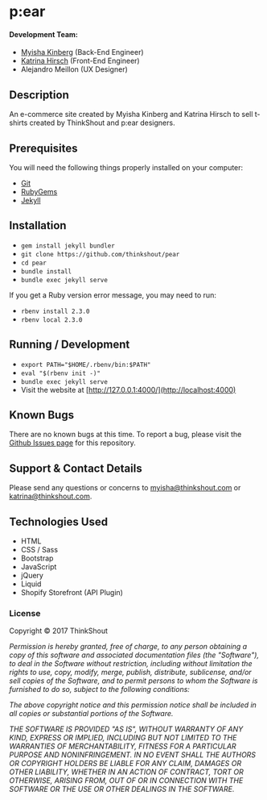 # p:ear

#### Development Team:

 * [Myisha Kinberg](https://github.com/myishakinberg) (Back-End Engineer)
 * [Katrina Hirsch](https://github.com/khirsch) (Front-End Engineer)
 * Alejandro Meillon (UX Designer)

## Description

An e-commerce site created by Myisha Kinberg and Katrina Hirsch to sell t-shirts created by ThinkShout and p:ear designers.

## Prerequisites

You will need the following things properly installed on your computer:

* [Git](http://git-scm.com/)
* [RubyGems](http://guides.rubygems.org/)
* [Jekyll](https://jekyllrb.com/)

## Installation

* `gem install jekyll bundler`
* `git clone https://github.com/thinkshout/pear`
* `cd pear`
* `bundle install`
* `bundle exec jekyll serve`

If you get a Ruby version error message, you may need to run:
* `rbenv install 2.3.0`
* `rbenv local 2.3.0`

## Running / Development
* `export PATH="$HOME/.rbenv/bin:$PATH"`
* `eval "$(rbenv init -)"`
* `bundle exec jekyll serve`
* Visit the website at [http://127.0.0.1:4000/](http://localhost:4000)

## Known Bugs

There are no known bugs at this time. To report a bug, please visit the [Github Issues page](https://github.com/thinkshout/pear/issues) for this repository.

## Support & Contact Details

Please send any questions or concerns to myisha@thinkshout.com or katrina@thinkshout.com.

## Technologies Used

* HTML
* CSS / Sass
* Bootstrap
* JavaScript
* jQuery
* Liquid
* Shopify Storefront (API Plugin)


### License

Copyright &copy; 2017 ThinkShout

_Permission is hereby granted, free of charge, to any person obtaining a copy of this software and associated documentation files (the "Software"), to deal in the Software without restriction, including without limitation the rights to use, copy, modify, merge, publish, distribute, sublicense, and/or sell copies of the Software, and to permit persons to whom the Software is furnished to do so, subject to the following conditions:_

_The above copyright notice and this permission notice shall be included in all copies or substantial portions of the Software._

_THE SOFTWARE IS PROVIDED "AS IS", WITHOUT WARRANTY OF ANY KIND, EXPRESS OR IMPLIED, INCLUDING BUT NOT LIMITED TO THE WARRANTIES OF MERCHANTABILITY, FITNESS FOR A PARTICULAR PURPOSE AND NONINFRINGEMENT. IN NO EVENT SHALL THE AUTHORS OR COPYRIGHT HOLDERS BE LIABLE FOR ANY CLAIM, DAMAGES OR OTHER LIABILITY, WHETHER IN AN ACTION OF CONTRACT, TORT OR OTHERWISE, ARISING FROM, OUT OF OR IN CONNECTION WITH THE SOFTWARE OR THE USE OR OTHER DEALINGS IN THE SOFTWARE._
